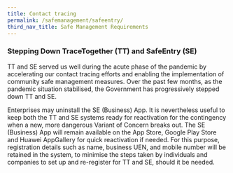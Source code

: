 ```yaml
---
title: Contact tracing
permalink: /safemanagement/safeentry/
third_nav_title: Safe Management Requirements
---
```


### Stepping Down TraceTogether (TT) and SafeEntry (SE)

TT and SE served us well during the acute phase of the pandemic by accelerating our contact tracing efforts and enabling the implementation of community safe management measures. Over the past few months, as the pandemic situation stabilised, the Government has progressively stepped down TT and SE. 
 
Enterprises may uninstall the SE (Business) App. It is nevertheless useful to keep both the TT and SE systems ready for reactivation for the contingency when a new, more dangerous Variant of Concern breaks out. The SE (Business) App will remain available on the App Store, Google Play Store and Huawei AppGallery for quick reactivation if needed. For this purpose, registration details such as name, business UEN, and mobile number will be retained in the system, to minimise the steps taken by individuals and companies to set up and re-register for TT and SE, should it be needed.

